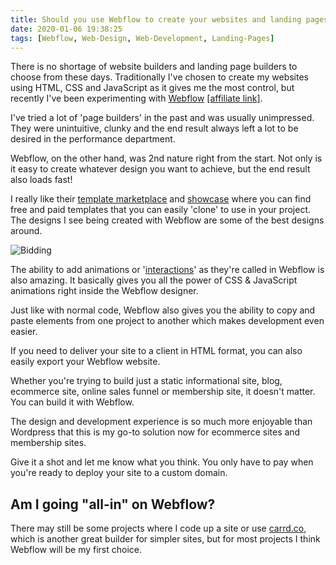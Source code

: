 ```yaml
---
title: Should you use Webflow to create your websites and landing pages?
date: 2020-01-06 19:38:25
tags: [Webflow, Web-Design, Web-Development, Landing-Pages]
---
```


There is no shortage of website builders and landing page builders to choose from these days. Traditionally I've chosen to create my websites using HTML, CSS and JavaScript as it gives me the most control, but recently I've been experimenting with [Webflow](https://webflow.com) [[affiliate link]](https://webflow.com/?rfsn=3560533.e45900).

I've tried a lot of 'page builders' in the past and was usually unimpressed. They were unintuitive, clunky and the end result always left a lot to be desired in the performance department. 

Webflow, on the other hand, was 2nd nature right from the start. Not only is it easy to create whatever design you want to achieve, but the end result also loads fast! 

I really like their [template marketplace](https://webflow.com/templates) and [showcase](https://webflow.com/discover/popular#recent) where you can find free and paid templates that you can easily 'clone' to use in your project. The designs I see being created with Webflow are some of the best designs around.

![Bidding](/content/webflowshowcase.jpg)

The ability to add animations or '[interactions](https://webflow.com/interactions-animations)' as they're called in Webflow is also amazing. It basically gives you all the power of CSS & JavaScript animations right inside the Webflow designer.

Just like with normal code, Webflow also gives you the ability to copy and paste elements from one project to another which makes development even easier.

If you need to deliver your site to a client in HTML format, you can also easily export your Webflow website.

Whether you're trying to build just a static informational site, blog, ecommerce site, online sales funnel or membership site, it doesn't matter. You can build it with Webflow. 

The design and development experience is so much more enjoyable than Wordpress that this is my go-to solution now for ecommerce sites and membership sites.

Give it a shot and let me know what you think. You only have to pay when you're ready to deploy your site to a custom domain.

## Am I going "all-in" on Webflow?

There may still be some projects where I code up a site or use [carrd.co](https://carrd.co), which is another great builder for simpler sites, but for most projects I think Webflow will be my first choice.  
